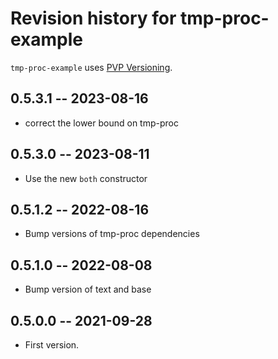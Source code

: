 # Revision history for tmp-proc-example

`tmp-proc-example` uses [PVP Versioning][1].

## 0.5.3.1 -- 2023-08-16

* correct the lower bound on tmp-proc

## 0.5.3.0 -- 2023-08-11

* Use the new `both` constructor

## 0.5.1.2 -- 2022-08-16

* Bump versions of tmp-proc dependencies

## 0.5.1.0 -- 2022-08-08

* Bump version of text and base

## 0.5.0.0 -- 2021-09-28

* First version.

[1]: https://pvp.haskell.org
